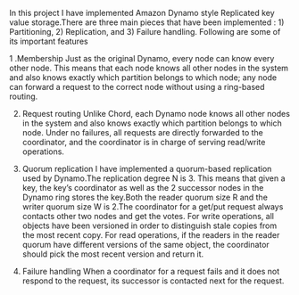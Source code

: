 In this project I have implemented Amazon Dynamo style Replicated key value storage.There are three main pieces that have been  implemented : 1) Partitioning, 2) Replication, and 3) Failure handling.
Following are some of its important features

1 .Membership
Just as the original Dynamo, every node can know every other node. This means that each node knows all other nodes in the system and also knows exactly which partition belongs to which node; any node can forward a request to the correct node without using a ring-based routing.

2. Request routing
Unlike Chord, each Dynamo node knows all other nodes in the system and also knows exactly which partition belongs to which node.
Under no failures, all requests are directly forwarded to the coordinator, and the coordinator is in charge of serving read/write operations.


3. Quorum replication
I have implemented a quorum-based replication used by Dynamo.The replication degree N is 3. This means that given a key, the key’s coordinator as well as the 2 successor nodes in the Dynamo ring stores the key.Both the reader quorum size R and the writer quorum size W is 2.The coordinator for a get/put request always contacts other two nodes and get the votes.
For write operations, all objects have been versioned in order to distinguish stale copies from the most recent copy.
For read operations, if the readers in the reader quorum have different versions of the same object, the coordinator should pick the most recent version and return it.

4. Failure handling
When a coordinator for a request fails and it does not respond to the request, its successor is contacted next for the request.
